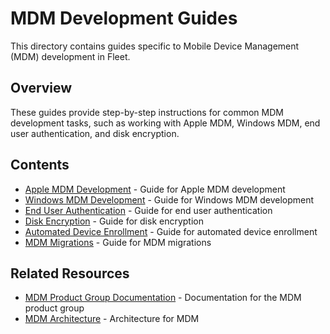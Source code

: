 # MDM Development Guides

This directory contains guides specific to Mobile Device Management (MDM) development in Fleet.

## Overview

These guides provide step-by-step instructions for common MDM development tasks, such as working with Apple MDM, Windows MDM, end user authentication, and disk encryption.

## Contents

- [Apple MDM Development](apple-mdm-development.md) - Guide for Apple MDM development
- [Windows MDM Development](windows-mdm-development.md) - Guide for Windows MDM development
- [End User Authentication](end-user-authentication.md) - Guide for end user authentication
- [Disk Encryption](disk-encryption.md) - Guide for disk encryption
- [Automated Device Enrollment](automated-device-enrollment.md) - Guide for automated device enrollment
- [MDM Migrations](mdm-migrations.md) - Guide for MDM migrations

## Related Resources

- [MDM Product Group Documentation](../../product-groups/mdm/) - Documentation for the MDM product group
- [MDM Architecture](../../architecture/mdm/) - Architecture for MDM